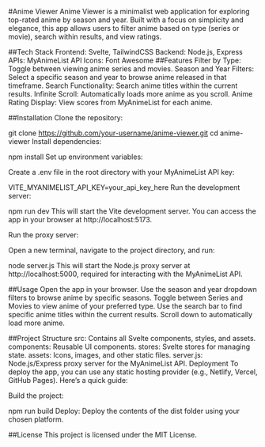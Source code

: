#Anime Viewer
Anime Viewer is a minimalist web application for exploring top-rated anime by season and year. Built with a focus on simplicity and elegance, this app allows users to filter anime based on type (series or movie), search within results, and view ratings.

##Tech Stack
Frontend: Svelte, TailwindCSS
Backend: Node.js, Express
APIs: MyAnimeList API
Icons: Font Awesome
##Features
Filter by Type: Toggle between viewing anime series and movies.
Season and Year Filters: Select a specific season and year to browse anime released in that timeframe.
Search Functionality: Search anime titles within the current results.
Infinite Scroll: Automatically loads more anime as you scroll.
Anime Rating Display: View scores from MyAnimeList for each anime.

##Installation
Clone the repository:

git clone https://github.com/your-username/anime-viewer.git
cd anime-viewer
Install dependencies:

npm install
Set up environment variables:

Create a .env file in the root directory with your MyAnimeList API key:

VITE_MYANIMELIST_API_KEY=your_api_key_here
Run the development server:

npm run dev
This will start the Vite development server. You can access the app in your browser at http://localhost:5173.

Run the proxy server:

Open a new terminal, navigate to the project directory, and run:

node server.js
This will start the Node.js proxy server at http://localhost:5000, required for interacting with the MyAnimeList API.

##Usage
Open the app in your browser.
Use the season and year dropdown filters to browse anime by specific seasons.
Toggle between Series and Movies to view anime of your preferred type.
Use the search bar to find specific anime titles within the current results.
Scroll down to automatically load more anime.

##Project Structure
src: Contains all Svelte components, styles, and assets.
components: Reusable UI components.
stores: Svelte stores for managing state.
assets: Icons, images, and other static files.
server.js: Node.js/Express proxy server for the MyAnimeList API.
Deployment
To deploy the app, you can use any static hosting provider (e.g., Netlify, Vercel, GitHub Pages). Here’s a quick guide:

Build the project:

npm run build
Deploy: Deploy the contents of the dist folder using your chosen platform.

##License
This project is licensed under the MIT License.

